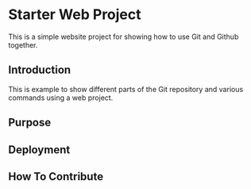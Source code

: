 # Starter Web Project
This is a simple website project for showing how to use Git and Github together.

## Introduction
This is example to show different parts of the Git repository and various commands using a web project.

## Purpose

## Deployment

## How To Contribute